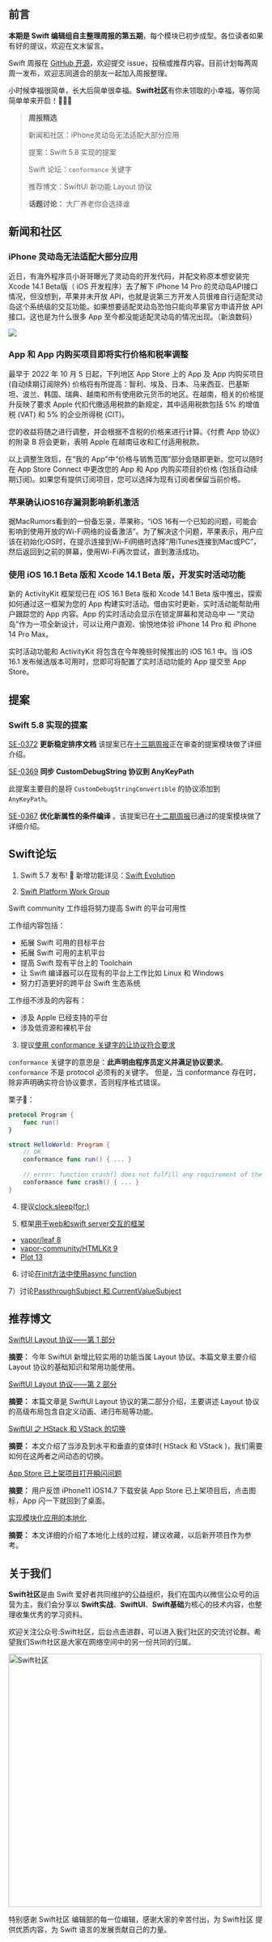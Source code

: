 ## 前言

**本期是 Swift 编辑组自主整理周报的第五期**，每个模块已初步成型。各位读者如果有好的提议，欢迎在文末留言。

Swift 周报在 [GitHub 开源](https://github.com/SwiftCommunityRes/SwiftWeekly "SwiftWeekly")，欢迎提交 issue，投稿或推荐内容。目前计划每两周周一发布，欢迎志同道合的朋友一起加入周报整理。

小时候幸福很简单，长大后简单很幸福。**Swift社区**有你未领取的小幸福，等你简简单单来开启！👊👊👊

> **周报精选**
>
> 新闻和社区：iPhone灵动岛无法适配大部分应用
> 
> 提案：Swift 5.8 实现的提案
> 
> Swift 论坛：`conformance` 关键字
>
> 推荐博文：SwiftUI 新功能 Layout 协议
> 
> **话题讨论：** 大厂养老你会选择谁

## 新闻和社区

### iPhone 灵动岛无法适配大部分应用

近日，有海外程序员小哥哥曝光了灵动岛的开发代码，并配文称原本想安装完 Xcode 14.1 Beta版（ iOS 开发程序）去了解下 iPhone 14 Pro 的灵动岛API接口情况，但没想到，苹果并未开放 API，也就是说第三方开发人员很难自行适配灵动岛这个系统级的交互功能。如果想要适配灵动岛恐怕只能向苹果官方申请开放 API 接口。这也是为什么很多 App 至今都没能适配灵动岛的情况出现。（新浪数码）

![](https://raw.githubusercontent.com/SwiftCommunityRes/image/main/weekly/weekly1401.gif)

### App 和 App 内购买项目即将实行价格和税率调整

最早于 2022 年 10 月 5 日起，下列地区 App Store 上的 App 及 App 内购买项目 (自动续期订阅除外) 价格将有所提高：智利、埃及、日本、马来西亚、巴基斯坦、波兰、韩国、瑞典、越南和所有使用欧元货币的地区。在越南，相关的价格提升反映了要求 Apple 代扣代缴适用税款的新规定，其中适用税款包括 5% 的增值税 (VAT) 和 5% 的企业所得税 (CIT)。

您的收益将随之进行调整，并会根据不含税的价格来进行计算。《付费 App 协议》的附录 B 将会更新，表明 Apple 在越南征收和汇付适用税款。

以上调整生效后，在“我的 App”中“价格与销售范围”部分会随即更新。您可以随时在 App Store Connect 中更改您的 App 和 App 内购买项目的价格 (包括自动续期订阅)。如果您有提供订阅项目，您可以选择为现有订阅者保留当前价格。
 
### 苹果确认iOS16存漏洞影响新机激活

据MacRumors看到的一份备忘录，苹果称，“iOS 16有一个已知的问题，可能会影响到使用开放的Wi-Fi网络的设备激活”。为了解决这个问题，苹果表示，用户应该在初始化iOS时，在提示连接到Wi-Fi网络时选择“用iTunes连接到Mac或PC”，然后返回到之前的屏幕，使用Wi-Fi再次尝试，直到激活成功。

### 使用 iOS 16.1 Beta 版和 Xcode 14.1 Beta 版，开发实时活动功能

新的 ActivityKit 框架现已在 iOS 16.1 Beta 版和 Xcode 14.1 Beta 版中推出，探索如何通过这一框架为您的 App 构建实时活动。借由实时更新，实时活动能帮助用户跟踪您的 App 内容。App 的实时活动会显示在锁定屏幕和灵动岛中 — “灵动岛”作为一项全新设计，可以让用户直观、愉悦地体验 iPhone 14 Pro 和 iPhone 14 Pro Max。

实时活动功能和 ActivityKit 将包含在今年晚些时候推出的 iOS 16.1 中。当 iOS 16.1 发布候选版本可用时，您即可将配置了实时活动功能的 App 提交至 App Store。

## 提案

### Swift 5.8 实现的提案

[SE-0372](https://github.com/apple/swift-evolution/blob/main/proposals/0372-document-sorting-as-stable.md "SE-0372") **更新稳定排序文档** 该提案已在[十三期周报](https://mp.weixin.qq.com/s/aoEL9z6U9jq7X_rqecKcuw)正在审查的提案模块做了详细介绍。

[SE-0369](https://github.com/apple/swift-evolution/blob/main/proposals/0369-add-customdebugdescription-conformance-to-anykeypath.md "SE-0369") **同步 CustomDebugString 协议到 AnyKeyPath** 

此提案主要目的是将 `CustomDebugStringConvertible` 的协议添加到 `AnyKeyPath`。

[SE-0367](https://github.com/apple/swift-evolution/blob/main/proposals/0367-conditional-attributes.md "SE-0367") **优化新属性的条件编译** 。该提案已在[十二期周报](https://mp.weixin.qq.com/s/IXP8PNT4aoCnyB-V2qMY_Q)已通过的提案模块做了详细介绍。


## Swift论坛

1) Swift 5.7 发布! 🥳 新增功能详见：[Swift Evolution](https://www.swift.org/blog/swift-5.7-released/ "Swift Evolution") 

2) [Swift Platform Work Group](https://forums.swift.org/t/initiative-swift-platform-work-group/60340 "Swift Platform Work Group")

Swift community 工作组将努力提高 Swift 的平台可用性

工作组内容包括：

* 拓展 Swift 可用的目标平台
* 拓展 Swift 可用的主机平台
* 提高 Swift 现有平台上的 Toolchain
* 让 Swift 编译器可以在现有的平台上工作比如 Linux 和 Windows
* 努力打造更好的跨平台 Swift 生态系统

工作组不涉及的内容有：

* 涉及 Apple 已经支持的平台
* 涉及低资源和裸机平台

3) 提议[使用 conformance 关键字的让协议符合要求](https://forums.swift.org/t/pre-pitch-explicit-protocol-fulfilment-with-the-conformance-keyword/60246 "使用 conformance 关键字的让协议符合要求")

`conformance` 关键字的意思是：**此声明由程序员定义并满足协议要求**。`conformance` 不是 protocol 必须有的关键字。 但是，当 conformance 存在时，除非声明确实符合协议要求，否则程序格式错误。

栗子🌰：

```Swift
protocol Program {
    func run()
}

struct HelloWorld: Program {
    // OK
    conformance func run() { ... }
    
    // error: function crash() does not fulfill any requirement of the protocol 'Program'.
    conformance func crash() { ... }
}
```

4) 提议[clock.sleep(for:)](https://forums.swift.org/t/pitch-clock-sleep-for/60376 "clock.sleep(for:)")

5) 框架[用于web和swift server交互的框架](https://forums.swift.org/t/html-framework-for-swift/60241 "用于web和swift server交互的框架")

* [vapor/leaf 8](https://github.com/vapor/leaf)
* [vapor-community/HTMLKit 9](https://github.com/vapor-community/HTMLKit)
* [Plot 13](https://github.com/JohnSundell/Plot)

6) 讨论[在init方法中使用async function](https://forums.swift.org/t/call-an-async-function-in-an-initializer/60396 "在init方法中使用async function")

7）讨论[PassthroughSubject 和 CurrentValueSubject](https://forums.swift.org/t/asyncsequence-stream-version-of-passthroughsubject-or-currentvaluesubject/60395 "PassthroughSubject 和 CurrentValueSubject")


## 推荐博文

[SwiftUI Layout 协议——第 1 部分](https://swiftui-lab.com/layout-protocol-part-1/ "SwiftUI Layout 协议——第 1 部分")

**摘要：** 今年 SwiftUI 新增比较实用的功能当属 Layout 协议。本篇文章主要介绍 Layout 协议的基础知识和常用功能使用。

[SwiftUI Layout 协议——第 2 部分](https://swiftui-lab.com/layout-protocol-part-2/ "SwiftUI Layout 协议——第 2 部分")

**摘要：** 本篇文章是 SwiftUI Layout 协议的第二部分介绍，主要讲述 Layout 协议的高级布局包含自定义动画、递归布局等功能。

[SwiftUI 之 HStack 和 VStack 的切换](https://mp.weixin.qq.com/s/C739cypR-npGt7F8NLtQgQ)

**摘要：** 本文介绍了当涉及到水平和垂直的变体时( HStack 和 VStack )，我们需要如何在这两者之间动态的切换。

[App Store 已上架项目打开瞬闪问题](https://mp.weixin.qq.com/s/QOB5alijsV5Gg8pi4lg03g)

**摘要：** 用户反馈 iPhone11 iOS14.7 下载安装 App Store 已上架项目后，点击图标，App 闪一下就回到了桌面。

[实现模块化应用的本地化](https://mp.weixin.qq.com/s/8fPJbPNA7kIZhnv3I8m4tg)

**摘要：** 本文详细的介绍了本地化上线的过程，建议收藏，以后新开项目作为参考。

## 关于我们

**Swift社区**是由 Swift 爱好者共同维护的公益组织，我们在国内以微信公众号的运营为主，我们会分享以 **Swift实战**、**SwiftUl**、**Swift基础**为核心的技术内容，也整理收集优秀的学习资料。

欢迎关注公众号:Swift社区，后台点击进群，可以进入我们社区的交流讨论群。希望我们Swift社区是大家在网络空间中的另一份共同的归属。

<img width="500" alt="Swift社区" src="https://user-images.githubusercontent.com/24238160/132703149-34121c6c-fd18-491c-a697-58a0fabf3060.png">

特别感谢 Swift社区 编辑部的每一位编辑，感谢大家的辛苦付出，为 Swift社区 提供优质内容，为 Swift 语言的发展贡献自己的力量。
